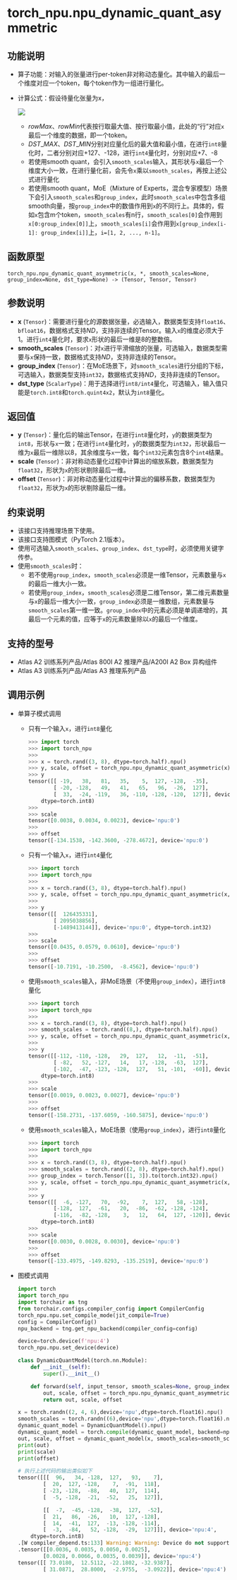 # torch_npu.npu_dynamic_quant_asymmetric

## 功能说明

- 算子功能：对输入的张量进行per-token非对称动态量化。其中输入的最后一个维度对应一个token，每个token作为一组进行量化。
- 计算公式：假设待量化张量为x，

    ![](figures/zh-cn_formulaimage_0000002128390261.png)

    - $rowMax$、$rowMin$代表按行取最大值、按行取最小值，此处的“行”对应`x`最后一个维度的数据，即一个token。
    - $DST\_MAX$、$DST\_MIN$分别对应量化后的最大值和最小值，在进行`int8`量化时，二者分别对应+127、-128，进行`int4`量化时，分别对应+7、-8
    - 若使用smooth quant，会引入`smooth_scales`输入，其形状与`x`最后一个维度大小一致，在进行量化前，会先令`x`乘以`smooth_scales`，再按上述公式进行量化
    - 若使用smooth quant，MoE（Mixture of Experts，混合专家模型）场景下会引入`smooth_scales`和`group_index`，此时`smooth_scales`中包含多组smooth向量，按`group_index`中的数值作用到`x`的不同行上。具体的，假如`x`包含m个token，`smooth_scales`有n行，`smooth_scales[0]`会作用到`x[0:group_index[0]]`上，`smooth_scales[i]`会作用到`x[group_index[i-1]: group_index[i]]`上，`i=[1, 2, ..., n-1]`。

## 函数原型

```
torch_npu.npu_dynamic_quant_asymmetric(x, *, smooth_scales=None, group_index=None, dst_type=None) -> (Tensor, Tensor, Tensor)
```

## 参数说明

- **x** (`Tensor`)：需要进行量化的源数据张量，必选输入，数据类型支持`float16`、`bfloat16`，数据格式支持$ND$，支持非连续的Tensor。输入`x`的维度必须大于1。进行`int4`量化时，要求`x`形状的最后一维是8的整数倍。
- **smooth_scales** (`Tensor`)：对`x`进行平滑缩放的张量，可选输入，数据类型需要与`x`保持一致，数据格式支持$ND$，支持非连续的Tensor。
- **group_index** (`Tensor`)：在MoE场景下，对`smooth_scales`进行分组的下标，可选输入，数据类型支持`int32`，数据格式支持$ND$，支持非连续的Tensor。
- **dst_type** (`ScalarType`)：用于选择进行`int8/int4`量化，可选输入，输入值只能是`torch.int8`和`torch.quint4x2`，默认为`int8`量化。

## 返回值

- **y** (`Tensor`)：量化后的输出Tensor，在进行`int8`量化时，`y`的数据类型为`int8`，形状与`x`一致；在进行`int4`量化时，`y`的数据类型为`int32`，形状最后一维为`x`最后一维除以8，其余维度与`x`一致，每个`int32`元素包含8个`int4`结果。
- **scale** (`Tensor`)：非对称动态量化过程中计算出的缩放系数，数据类型为`float32`，形状为`x`的形状剔除最后一维。
- **offset** (`Tensor`)：非对称动态量化过程中计算出的偏移系数，数据类型为`float32`，形状为`x`的形状剔除最后一维。

## 约束说明

- 该接口支持推理场景下使用。
- 该接口支持图模式（PyTorch 2.1版本）。
- 使用可选输入`smooth_scales`、`group_index`、`dst_type`时，必须使用关键字传参。
- 使用`smooth_scales`时：
    - 若不使用`group_index`，`smooth_scales`必须是一维Tensor，元素数量与`x`的最后一维大小一致。
    - 若使用`group_index`，`smooth_scales`必须是二维Tensor，第二维元素数量与`x`的最后一维大小一致，`group_index`必须是一维数组，元素数量与`smooth_scales`第一维一致。`group_index`中的元素必须是单调递增的，其最后一个元素的值，应等于`x`的元素数量除以`x`的最后一个维度。

## 支持的型号

- <term>Atlas A2 训练系列产品/Atlas 800I A2 推理产品/A200I A2 Box 异构组件</term> 
- <term>Atlas A3 训练系列产品/Atlas A3 推理系列产品</term> 

## 调用示例

- 单算子模式调用
    - 只有一个输入`x`，进行`int8`量化

        ```python
        >>> import torch
        >>> import torch_npu
        >>>
        >>> x = torch.rand((3, 8), dtype=torch.half).npu()
        >>> y, scale, offset = torch_npu.npu_dynamic_quant_asymmetric(x)
        >>> y
        tensor([[ -19,   38,   81,   35,    5,  127, -128,  -35],
                [ -20, -128,   49,   41,   65,   96,  -26,  127],
                [  33,  -24, -119,   36, -110, -128, -120,  127]], device='npu:0',
            dtype=torch.int8)
        >>>
        >>> scale
        tensor([0.0038, 0.0034, 0.0023], device='npu:0')
        >>>
        >>> offset
        tensor([-134.1538, -142.3600, -278.4672], device='npu:0')
        ```

    - 只有一个输入`x`，进行`int4`量化

        ```python
        >>> import torch
        >>> import torch_npu
        >>>
        >>> x = torch.rand((3, 8), dtype=torch.half).npu()
        >>> y, scale, offset = torch_npu.npu_dynamic_quant_asymmetric(x, dst_type=torch.quint4x2)
        >>>
        >>> y
        tensor([[  126435331],
                [ 2095038856],
                [-1489413144]], device='npu:0', dtype=torch.int32)
        >>>
        >>> scale
        tensor([0.0435, 0.0579, 0.0610], device='npu:0')
        >>>
        >>> offset
        tensor([-10.7191, -10.2500,  -8.4562], device='npu:0')
        ```

    - 使用`smooth_scales`输入，非MoE场景（不使用`group_index`），进行`int8`量化

        ```python
        >>> import torch
        >>> import torch_npu
        >>>
        >>> x = torch.rand((3, 8), dtype=torch.half).npu()
        >>> smooth_scales = torch.rand((8,), dtype=torch.half).npu()
        >>> y, scale, offset = torch_npu.npu_dynamic_quant_asymmetric(x, smooth_scales=smooth_scales)
        >>>
        >>> y
        tensor([[-112, -110, -128,   29,  127,   12,  -11,  -51],
                [ -82,   52, -127,   14,   17, -128,  -63,  127],
                [-102,  -47, -123, -128,  127,   51, -101,  -60]], device='npu:0',
            dtype=torch.int8)
        >>>
        >>> scale
        tensor([0.0019, 0.0023, 0.0027], device='npu:0')
        >>>
        >>> offset
        tensor([-158.2731, -137.6059, -160.5875], device='npu:0')
        ```

    - 使用`smooth_scales`输入，MoE场景（使用`group_index`），进行`int8`量化

        ```python
        >>> import torch
        >>> import torch_npu
        >>>
        >>> x = torch.rand((3, 8), dtype=torch.half).npu()
        >>> smooth_scales = torch.rand((2, 8), dtype=torch.half).npu()
        >>> group_index = torch.Tensor([1, 3]).to(torch.int32).npu()
        >>> y, scale, offset = torch_npu.npu_dynamic_quant_asymmetric(x, smooth_scales=smooth_scales, group_index=group_index)
        >>>
        >>> y
        tensor([[  -6, -127,   70,  -92,    7,  127,   58, -128],
                [-128,  127,  -61,   20,  -86,  -62, -128, -124],
                [-116,  -82, -128,    3,   12,   64,  127, -120]], device='npu:0',
            dtype=torch.int8)
        >>>
        >>> scale
        tensor([0.0030, 0.0028, 0.0030], device='npu:0')
        >>>
        >>> offset
        tensor([-133.4975, -149.8293, -135.2519], device='npu:0')
        ```

- 图模式调用

    ```python
    import torch
    import torch_npu
    import torchair as tng
    from torchair.configs.compiler_config import CompilerConfig
    torch_npu.npu.set_compile_mode(jit_compile=True)
    config = CompilerConfig()
    npu_backend = tng.get_npu_backend(compiler_config=config)
    
    device=torch.device(f'npu:4')    
    torch_npu.npu.set_device(device)
    
    class DynamicQuantModel(torch.nn.Module):
        def __init__(self):
            super().__init__()
    
        def forward(self, input_tensor, smooth_scales=None, group_index=None, dst_type=None):
            out, scale, offset = torch_npu.npu_dynamic_quant_asymmetric(input_tensor, smooth_scales=smooth_scales, group_index=group_index, dst_type=dst_type)
            return out, scale, offset
    
    x = torch.randn((2, 4, 6),device='npu',dtype=torch.float16).npu()
    smooth_scales = torch.randn((6),device='npu',dtype=torch.float16).npu()
    dynamic_quant_model = DynamicQuantModel().npu()
    dynamic_quant_model = torch.compile(dynamic_quant_model, backend=npu_backend, dynamic=True)
    out, scale, offset = dynamic_quant_model(x, smooth_scales=smooth_scales)
    print(out)
    print(scale)
    print(offset)

    # 执行上述代码的输出类似如下    
    tensor([[[  96,   34, -128,  127,   93,    7],
            [  20,  127, -128,    7,  -91,  118],
            [ -23, -128,  -88,   40,  127,  114],
            [  -5, -128,  -21,  -52,   25,  127]],

            [[  -7,  -45, -128,  -38,  127,  -52],
            [  21,   86,  -26,   10,  127, -128],
            [  14,  -41,  127,  -13, -128, -114],
            [  -3,  -84,   52, -128,  -29,  127]]], device='npu:4',
        dtype=torch.int8)
    .[W compiler_depend.ts:133] Warning: Warning: Device do not support double dtype now
    .tensor([[0.0036, 0.0035, 0.0050, 0.0025],
            [0.0028, 0.0066, 0.0035, 0.0039]], device='npu:4')
    tensor([[ 73.0180,  12.5112, -22.1802, -32.9387],
            [ 31.0871,  28.8000,  -2.9755,  -3.0922]], device='npu:4')

    ```

